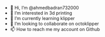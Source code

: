 - 👋 Hi, I’m @ahmedbadran732000
- 👀 I’m interested in 3d printing
- 🌱 I’m currently learning klipper
- 💞️ I’m looking to collaborate on octoklipper
- 📫 How to reach me my account on Github

<!---
ahmedbadran732000/ahmedbadran732000 is a ✨ special ✨ repository because its `README.md` (this file) appears on your GitHub profile.
You can click the Preview link to take a look at your changes.
--->
